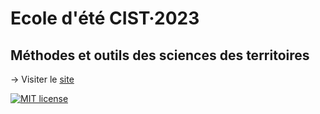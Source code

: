 # Ecole d'été CIST·2023

## Méthodes et outils des sciences des territoires

-> Visiter le [site](https://cist2023.netlify.app/)


[![MIT license](https://img.shields.io/badge/License-MIT-blue.svg)](https://lbesson.mit-license.org/)
